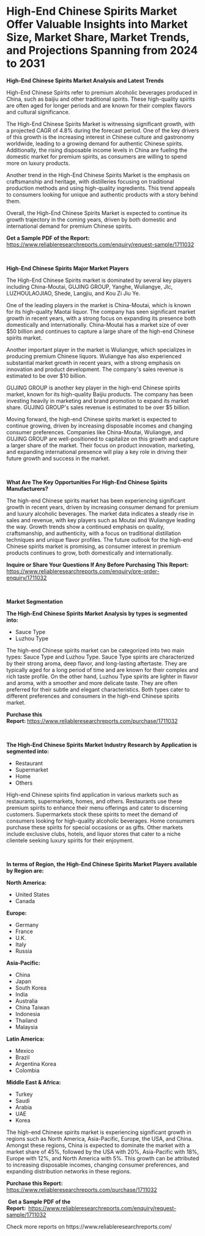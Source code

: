 <p><h1>High-End Chinese Spirits Market Offer Valuable Insights into Market Size, Market Share, Market Trends, and Projections Spanning from 2024 to 2031</h1></p><p><strong>High-End Chinese Spirits Market Analysis and Latest Trends</strong></p>
<p><p>High-End Chinese Spirits refer to premium alcoholic beverages produced in China, such as baijiu and other traditional spirits. These high-quality spirits are often aged for longer periods and are known for their complex flavors and cultural significance.</p><p>The High-End Chinese Spirits Market is witnessing significant growth, with a projected CAGR of 4.8% during the forecast period. One of the key drivers of this growth is the increasing interest in Chinese culture and gastronomy worldwide, leading to a growing demand for authentic Chinese spirits. Additionally, the rising disposable income levels in China are fueling the domestic market for premium spirits, as consumers are willing to spend more on luxury products.</p><p>Another trend in the High-End Chinese Spirits Market is the emphasis on craftsmanship and heritage, with distilleries focusing on traditional production methods and using high-quality ingredients. This trend appeals to consumers looking for unique and authentic products with a story behind them.</p><p>Overall, the High-End Chinese Spirits Market is expected to continue its growth trajectory in the coming years, driven by both domestic and international demand for premium Chinese spirits.</p></p>
<p><strong>Get a Sample PDF of the Report:&nbsp;</strong> <a href="https://www.reliableresearchreports.com/enquiry/request-sample/1711032">https://www.reliableresearchreports.com/enquiry/request-sample/1711032</a></p>
<p>&nbsp;</p>
<p><strong>High-End Chinese Spirits Major Market Players</strong></p>
<p><p>The High-End Chinese Spirits market is dominated by several key players including China-Moutai, GUJING GROUP, Yanghe, Wuliangye, Jlc, LUZHOULAOJIAO, Shede, Langjiu, and Kou Zi Jiu Ye. </p><p>One of the leading players in the market is China-Moutai, which is known for its high-quality Maotai liquor. The company has seen significant market growth in recent years, with a strong focus on expanding its presence both domestically and internationally. China-Moutai has a market size of over $50 billion and continues to capture a large share of the high-end Chinese spirits market.</p><p>Another important player in the market is Wuliangye, which specializes in producing premium Chinese liquors. Wuliangye has also experienced substantial market growth in recent years, with a strong emphasis on innovation and product development. The company's sales revenue is estimated to be over $10 billion.</p><p>GUJING GROUP is another key player in the high-end Chinese spirits market, known for its high-quality Baijiu products. The company has been investing heavily in marketing and brand promotion to expand its market share. GUJING GROUP's sales revenue is estimated to be over $5 billion.</p><p>Moving forward, the high-end Chinese spirits market is expected to continue growing, driven by increasing disposable incomes and changing consumer preferences. Companies like China-Moutai, Wuliangye, and GUJING GROUP are well-positioned to capitalize on this growth and capture a larger share of the market. Their focus on product innovation, marketing, and expanding international presence will play a key role in driving their future growth and success in the market.</p></p>
<p>&nbsp;</p>
<p><strong>What Are The Key Opportunities For High-End Chinese Spirits Manufacturers?</strong></p>
<p><p>The high-end Chinese spirits market has been experiencing significant growth in recent years, driven by increasing consumer demand for premium and luxury alcoholic beverages. The market data indicates a steady rise in sales and revenue, with key players such as Moutai and Wuliangye leading the way. Growth trends show a continued emphasis on quality, craftsmanship, and authenticity, with a focus on traditional distillation techniques and unique flavor profiles. The future outlook for the high-end Chinese spirits market is promising, as consumer interest in premium products continues to grow, both domestically and internationally.</p></p>
<p><strong>Inquire or Share Your Questions If Any Before Purchasing This Report:</strong> <a href="https://www.reliableresearchreports.com/enquiry/pre-order-enquiry/1711032">https://www.reliableresearchreports.com/enquiry/pre-order-enquiry/1711032</a></p>
<p>&nbsp;</p>
<p><strong>Market Segmentation</strong></p>
<p><strong>The High-End Chinese Spirits Market Analysis by types is segmented into:</strong></p>
<p><ul><li>Sauce Type</li><li>Luzhou Type</li></ul></p>
<p><p>The high-end Chinese spirits market can be categorized into two main types: Sauce Type and Luzhou Type. Sauce Type spirits are characterized by their strong aroma, deep flavor, and long-lasting aftertaste. They are typically aged for a long period of time and are known for their complex and rich taste profile. On the other hand, Luzhou Type spirits are lighter in flavor and aroma, with a smoother and more delicate taste. They are often preferred for their subtle and elegant characteristics. Both types cater to different preferences and consumers in the high-end Chinese spirits market.</p></p>
<p><strong>Purchase this Report:&nbsp;</strong><a href="https://www.reliableresearchreports.com/purchase/1711032">https://www.reliableresearchreports.com/purchase/1711032</a></p>
<p>&nbsp;</p>
<p><strong>The High-End Chinese Spirits Market Industry Research by Application is segmented into:</strong></p>
<p><ul><li>Restaurant</li><li>Supermarket</li><li>Home</li><li>Others</li></ul></p>
<p><p>High-end Chinese spirits find application in various markets such as restaurants, supermarkets, homes, and others. Restaurants use these premium spirits to enhance their menu offerings and cater to discerning customers. Supermarkets stock these spirits to meet the demand of consumers looking for high-quality alcoholic beverages. Home consumers purchase these spirits for special occasions or as gifts. Other markets include exclusive clubs, hotels, and liquor stores that cater to a niche clientele seeking luxury spirits for their enjoyment.</p></p>
<p>&nbsp;</p>
<p><strong>In terms of Region, the High-End Chinese Spirits Market Players available by Region are:</strong></p>
<p>
    <p> <strong> North America: </strong>
        <ul>
            <li>United States</li>
            <li>Canada</li>
        </ul>
        </p> 
    <p> <strong> Europe: </strong>
        <ul>
            <li>Germany</li>
            <li>France</li>
            <li>U.K.</li>
            <li>Italy</li>
            <li>Russia</li>
        </ul>
        </p> 
    <p> <strong> Asia-Pacific: </strong>
        <ul>
            <li>China</li>
            <li>Japan</li>
            <li>South Korea</li>
            <li>India</li>
            <li>Australia</li>
            <li>China Taiwan</li>
            <li>Indonesia</li>
            <li>Thailand</li>
            <li>Malaysia</li>
        </ul>
        </p> 
    <p> <strong> Latin America: </strong>
        <ul>
            <li>Mexico</li>
            <li>Brazil</li>
            <li>Argentina Korea</li>
            <li>Colombia</li>
        </ul>
        </p> 
    <p> <strong> Middle East & Africa: </strong>
        <ul>
            <li>Turkey</li>
            <li>Saudi</li>
            <li>Arabia</li>
            <li>UAE</li>
            <li>Korea</li>
        </ul>
    </p>
    </p>
<p><p>The high-end Chinese spirits market is experiencing significant growth in regions such as North America, Asia-Pacific, Europe, the USA, and China. Amongst these regions, China is expected to dominate the market with a market share of 45%, followed by the USA with 20%, Asia-Pacific with 18%, Europe with 12%, and North America with 5%. This growth can be attributed to increasing disposable incomes, changing consumer preferences, and expanding distribution networks in these regions.</p></p>
<p><strong>Purchase this Report: </strong><a href="https://www.reliableresearchreports.com/purchase/1711032">https://www.reliableresearchreports.com/purchase/1711032</a></p>
<p>&nbsp;<strong>Get a Sample PDF of the Report:&nbsp;&nbsp;</strong><a href="https://www.reliableresearchreports.com/enquiry/request-sample/1711032">https://www.reliableresearchreports.com/enquiry/request-sample/1711032</a></p>
<p><strong></strong></p>
<p>Check more reports on https://www.reliableresearchreports.com/</p>